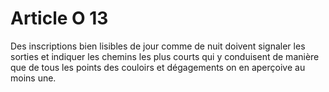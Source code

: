 # Article O 13

Des inscriptions bien lisibles de jour comme de nuit doivent signaler les sorties et indiquer les chemins les plus courts qui y conduisent de manière que de tous les points des couloirs et dégagements on en aperçoive au moins une.
